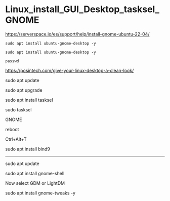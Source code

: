# Linux_install_GUI_Desktop_tasksel_GNOME

https://serverspace.io/es/support/help/install-gnome-ubuntu-22-04/

```
sudo apt install ubuntu-gnome-desktop -y
```

```
sudo apt install ubuntu-gnome-desktop -y
```

```
passwd
```

https://posintech.com/give-your-linux-desktop-a-clean-look/

sudo apt update

sudo apt upgrade

sudo apt install tasksel

sudo tasksel

GNOME

reboot

Ctrl+Alt+T

sudo apt install bind9

------------------------------------------------------------------------------------------------------


sudo apt update

sudo apt install gnome-shell

Now select GDM or LightDM

sudo apt install gnome-tweaks -y
